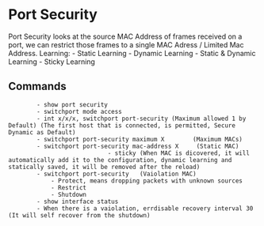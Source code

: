# Port Security

Port Security looks at the source MAC Address of frames received on a port, we can restrict those frames to a single MAC Adress / Limited Mac Address.
	Learning:
		- Static Learning
		- Dynamic Learning
		- Static & Dynamic Learning
		- Sticky Learning

## Commands
			- show port security
			- switchport mode access
			- int x/x/x, switchport port-security (Maximum allowed 1 by Default) (The first host that is connected, is permitted, Secure Dynamic as Default)
			- switchport port-security maximum X 		(Maximum MACs)
			- switchport port-security mac-address X	 (Static MAC)
								- sticky (When MAC is dicovered, it will automatically add it to the configuration, dynamic learning and statically saved, it will be removed after the reload)
			- switchport port-security 	 (Vaiolation MAC)
				- Protect, means dropping packets with unknown sources
				- Restrict
				- Shutdown
			- show interface status
			- When there is a vaiolation, errdisable recovery interval 30 (It will self recover from the shutdown)